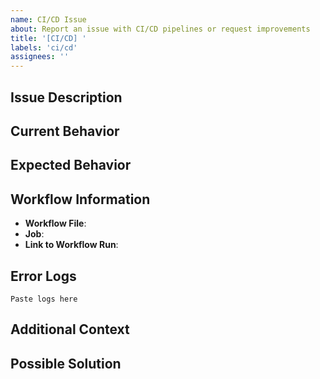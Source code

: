 ```yaml
---
name: CI/CD Issue
about: Report an issue with CI/CD pipelines or request improvements
title: '[CI/CD] '
labels: 'ci/cd'
assignees: ''
---
```


## Issue Description
<!-- A clear and concise description of the issue or request -->

## Current Behavior
<!-- Describe the current behavior of the CI/CD system related to this issue -->

## Expected Behavior
<!-- Describe what you expected to happen -->

## Workflow Information
- **Workflow File**: <!-- e.g., ci.yml, cd.yml, pull-request.yml, security.yml -->
- **Job**: <!-- e.g., lint, test, deploy -->
- **Link to Workflow Run**: <!-- GitHub Actions workflow run URL -->

## Error Logs
<!-- If applicable, paste relevant error logs or screenshots -->
```
Paste logs here
```

## Additional Context
<!-- Add any other context about the problem here -->

## Possible Solution
<!-- Optional: If you have suggestions on how to fix the issue -->